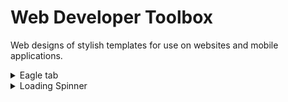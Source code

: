 # Web Developer Toolbox
Web designs of stylish templates for use on websites and mobile applications.

<details>
<summary> Eagle tab</summary>
  <p align="center">
  <img width="900" src="https://github.com/BulletSentence/Web-Dev-Style/blob/main/Eagle_Tab/Eagle_tab.PNG">
</p>
  <p align="center">
   <a href="https://github.com/BulletSentence/Web-Dev-Style/tree/main/Eagle_Tab">Code Here! </a>
    <a href="https://github.com/BulletSentence/Web-Dev-Style/tree/main/Eagle_Tab">View Here! </a>
</p>
</details>

<details>
<summary> Loading Spinner </summary>
  <p align="center">
  <img width="300" src="https://github.com/BulletSentence/Web-Dev-Style/blob/main/Loading_Spinner/Spinner.gif">
</p>
  <p align="center">
   <a href="https://github.com/BulletSentence/Web-Dev-Style/tree/main/Loading_Spinner">Code Here! </a>
</p>
</details>
